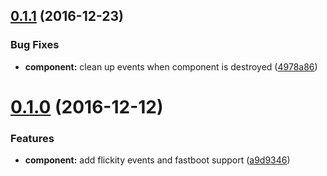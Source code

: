 <a name="0.1.1"></a>
## [0.1.1](https://github.com/travelbank/ember-flickity/compare/0.1.0...v0.1.1) (2016-12-23)


### Bug Fixes

* **component:** clean up events when component is destroyed ([4978a86](https://github.com/travelbank/ember-flickity/commit/4978a86))



<a name="0.1.0"></a>
# [0.1.0](https://github.com/travelbank/ember-flickity/compare/v0.0.2...v0.1.0) (2016-12-12)


### Features

* **component:** add flickity events and fastboot support ([a9d9346](https://github.com/travelbank/ember-flickity/commit/a9d9346))



